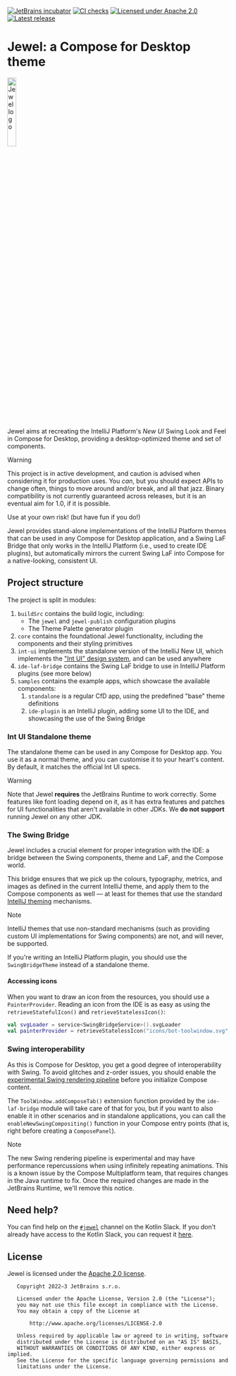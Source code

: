 [![JetBrains incubator](https://img.shields.io/badge/JetBrains-incubator-yellow)](https://github.com/JetBrains#jetbrains-on-github) [![CI checks](https://img.shields.io/github/actions/workflow/status/JetBrains/jewel/build.yml?logo=github)](https://github.com/JetBrains/jewel/actions/workflows/build.yml) [![Licensed under Apache 2.0](https://img.shields.io/github/license/JetBrains/jewel)](https://github.com/JetBrains/jewel/blob/main/LICENSE) [![Latest release](https://img.shields.io/github/v/release/JetBrains/jewel?include_prereleases&label=Latest%20Release&logo=github)](https://github.com/JetBrains/jewel/releases/latest)


# Jewel: a Compose for Desktop theme

<img alt="Jewel logo" src="art/jewel-logo.svg" width="20%"/>

Jewel aims at recreating the IntelliJ Platform's _New UI_ Swing Look and Feel in Compose for Desktop, providing a
desktop-optimized theme and set of components.

> [!WARNING]
>
> This project is in active development, and caution is advised when considering it for production uses. You _can_,
> but you should expect APIs to change often, things to move around and/or break, and all that jazz. Binary
> compatibility is not currently guaranteed across releases, but it is an eventual aim for 1.0, if it is possible.
>
> Use at your own risk! (but have fun if you do!)

Jewel provides stand-alone implementations of the IntelliJ Platform themes that can be used in any Compose for Desktop
application, and a Swing LaF Bridge that only works in the IntelliJ Platform (i.e., used to create IDE plugins), but
automatically mirrors the current Swing LaF into Compose for a native-looking, consistent UI.

## Project structure

The project is split in modules:

1. `buildSrc` contains the build logic, including:
    * The `jewel` and `jewel-publish` configuration plugins
    * The Theme Palette generator plugin
2. `core` contains the foundational Jewel functionality, including the components and their styling primitives
3. `int-ui` implements the standalone version of the IntelliJ New UI, which implements the
   ["Int UI" design system](https://www.figma.com/community/file/1227732692272811382/int-ui-kit), and can be used
   anywhere
4. `ide-laf-bridge` contains the Swing LaF bridge to use in IntelliJ Platform plugins (see more below)
5. `samples` contains the example apps, which showcase the available components:
    1. `standalone` is a regular CfD app, using the predefined "base" theme definitions
    2. `ide-plugin` is an IntelliJ plugin, adding some UI to the IDE, and showcasing the use of the Swing Bridge

### Int UI Standalone theme

The standalone theme can be used in any Compose for Desktop app. You use it as a normal theme, and you can customise it
to your heart's content. By default, it matches the official Int UI specs.

> [!WARNING]
> Note that Jewel **requires** the JetBrains Runtime to work correctly. Some features like font loading depend on it,
> as it has extra features and patches for UI functionalities that aren't available in other JDKs.
> We **do not support** running Jewel on any other JDK.

### The Swing Bridge

Jewel includes a crucial element for proper integration with the IDE: a bridge between the Swing components, theme
and LaF, and the Compose world.

This bridge ensures that we pick up the colours, typography, metrics, and images as defined in the current IntelliJ
theme, and apply them to the Compose components as well — at least for themes that use the
standard [IntelliJ theming](https://plugins.jetbrains.com/docs/intellij/themes-getting-started.html) mechanisms.

> [!NOTE]
> IntelliJ themes that use non-standard mechanisms (such as providing custom UI implementations for Swing components)
> are not, and will never, be supported.

If you're writing an IntelliJ Platform plugin, you should use the `SwingBridgeTheme` instead of a standalone theme.

#### Accessing icons

When you want to draw an icon from the resources, you should use a `PainterProvider`. Reading an icon from the IDE is
as easy as using the `retrieveStatefulIcon()` and `retrieveStatelessIcon()`:

```kotlin
val svgLoader = service<SwingBridgeService>().svgLoader
val painterProvider = retrieveStatelessIcon("icons/bot-toolwindow.svg", svgLoader, iconData)
```

### Swing interoperability

As this is Compose for Desktop, you get a good degree of interoperability with Swing. To avoid glitches and z-order
issues, you should enable the
[experimental Swing rendering pipeline](https://blog.jetbrains.com/kotlin/2023/08/compose-multiplatform-1-5-0-release/#enhanced-swing-interop)
before you initialize Compose content.

The `ToolWindow.addComposeTab()` extension function provided by the `ide-laf-bridge` module will take care of that for
you, but if you want to also enable it in other scenarios and in standalone applications, you can call the
`enableNewSwingCompositing()` function in your Compose entry points (that is, right before creating a `ComposePanel`).

> [!NOTE]
> The new Swing rendering pipeline is experimental and may have performance repercussions when using infinitely
> repeating animations. This is a known issue by the Compose Multiplatform team, that requires changes in the Java
> runtime to fix. Once the required changes are made in the JetBrains Runtime, we'll remove this notice.

## Need help?

You can find help on the [`#jewel`](https://app.slack.com/client/T09229ZC6/C05T8U2C31T) channel on the Kotlin Slack.
If you don't already have access to the Kotlin Slack, you can request it
[here](https://surveys.jetbrains.com/s3/kotlin-slack-sign-up).

## License
Jewel is licensed under the [Apache 2.0 license](https://github.com/JetBrains/jewel/blob/main/LICENSE).

```
   Copyright 2022–3 JetBrains s.r.o.

   Licensed under the Apache License, Version 2.0 (the "License");
   you may not use this file except in compliance with the License.
   You may obtain a copy of the License at

       http://www.apache.org/licenses/LICENSE-2.0

   Unless required by applicable law or agreed to in writing, software
   distributed under the License is distributed on an "AS IS" BASIS,
   WITHOUT WARRANTIES OR CONDITIONS OF ANY KIND, either express or implied.
   See the License for the specific language governing permissions and
   limitations under the License.
```

